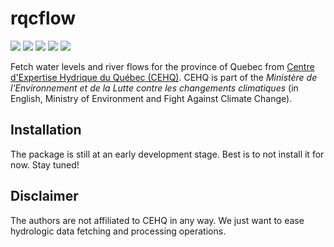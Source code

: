 # rqcflow

<!-- badges: start -->
![](https://img.shields.io/badge/lifecycle-experimental-orange)
![](https://img.shields.io/badge/version-9000-green)
![](https://img.shields.io/badge/%20build-failing-red)
![](https://img.shields.io/badge/covr-0%25-red)
[![](https://github.com/pomol-ai/rqcflow/workflows/R-CMD-check/badge.svg)](https://github.com/pomol-ai/rqcflow/actions)
<!-- badges: end -->

Fetch water levels and river flows for the province of Quebec from
[Centre d'Expertise Hydrique du Québec (CEHQ)](https://www.cehq.gouv.qc.ca).
CEHQ is part of the *Ministère de l'Environnement
et de la Lutte contre les changements climatiques* (in English, Ministry of
Environment and Fight Against Climate Change).

## Installation

The package is still at an early development stage. Best is to not install it
for now. Stay tuned!

## Disclaimer

The authors are not affiliated to CEHQ in any way. We just want to ease
hydrologic data fetching and processing operations.
